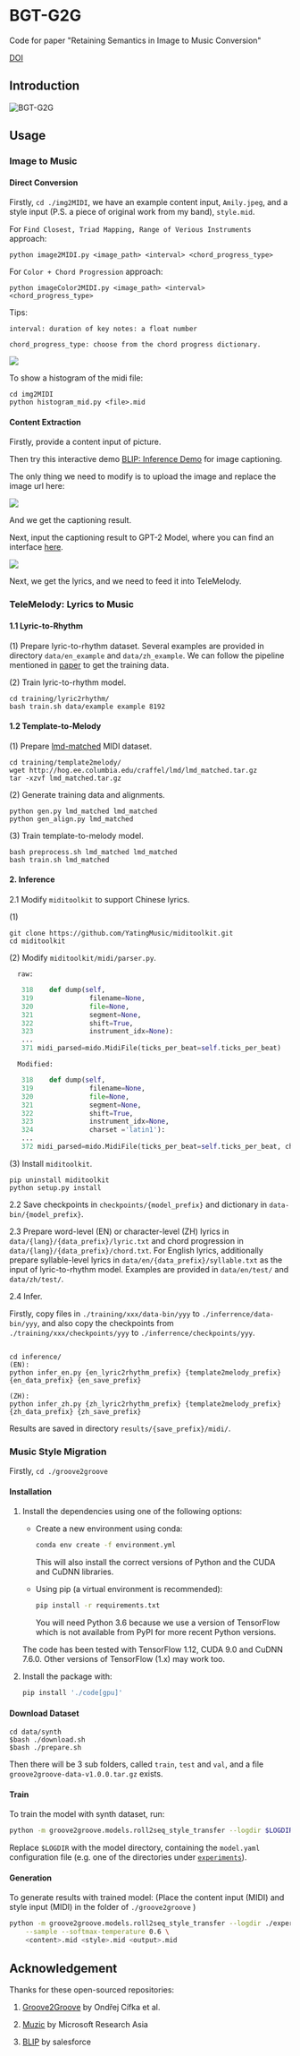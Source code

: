 # BGT-G2G

Code for paper "Retaining Semantics in Image to Music Conversion"

[DOI](https://doi.org/10.1109/ISM55400.2022.00051)

## Introduction

![BGT-G2G](https://user-images.githubusercontent.com/61944458/189840323-ae7ff5bd-56ff-40fe-991b-8a050411d7c4.jpeg)

## Usage

### Image to Music

#### Direct Conversion

Firstly, `cd ./img2MIDI`, we have an example content input, `Amily.jpeg`, and a style input (P.S. a piece of original work from my band), `style.mid`.

For `Find Closest, Triad Mapping, Range of Verious Instruments` approach:

```
python image2MIDI.py <image_path> <interval> <chord_progress_type>
```

For `Color + Chord Progression` approach:

```
python imageColor2MIDI.py <image_path> <interval> <chord_progress_type>
```

Tips:

    interval: duration of key notes: a float number

    chord_progress_type: choose from the chord progress dictionary.

![](./img/cpd.png)

To show a histogram of the midi file:

```
cd img2MIDI
python histogram_mid.py <file>.mid
```

#### Content Extraction

Firstly, provide a content input of picture.

Then try this interactive demo [BLIP: Inference Demo](https://colab.research.google.com/github/salesforce/BLIP/blob/main/demo.ipynb) for image captioning.

The only thing we need to modify is to upload the image and replace the image url here:

![](./img/bilp1.png)

And we get the captioning result.

Next, input the captioning result to GPT-2 Model, where you can find an interface [here](https://lyrics.mathigatti.com/).

![](./img/gpt2.png)

Next, we get the lyrics, and we need to feed it into TeleMelody.

### TeleMelody: Lyrics to Music

#### 1.1 Lyric-to-Rhythm

(1) Prepare lyric-to-rhythm dataset. Several examples are provided in directory `data/en_example` and `data/zh_example`. We can follow the pipeline mentioned in [paper](https://arxiv.org/pdf/2109.09617.pdf) to get the training data.

(2) Train lyric-to-rhythm model.

```shell
cd training/lyric2rhythm/
bash train.sh data/example example 8192
```

#### 1.2 Template-to-Melody

(1) Prepare [lmd-matched](https://colinraffel.com/projects/lmd/) MIDI dataset.

```shell
cd training/template2melody/
wget http://hog.ee.columbia.edu/craffel/lmd/lmd_matched.tar.gz
tar -xzvf lmd_matched.tar.gz
```

(2) Generate training data and alignments.

```shell
python gen.py lmd_matched lmd_matched
python gen_align.py lmd_matched
```

(3) Train template-to-melody model.

```shell
bash preprocess.sh lmd_matched lmd_matched
bash train.sh lmd_matched
```

#### 2. Inference

2.1 Modify `miditoolkit` to support Chinese lyrics.

(1)

```shell
git clone https://github.com/YatingMusic/miditoolkit.git
cd miditoolkit
```

(2) Modify `miditoolkit/midi/parser.py`.

      raw:

```python
   318    def dump(self,
   319              filename=None,
   320              file=None,
   321              segment=None,
   322              shift=True,
   323              instrument_idx=None):
   ...
   371 midi_parsed=mido.MidiFile(ticks_per_beat=self.ticks_per_beat)
```

      Modified:

```python
   318    def dump(self,
   319              filename=None,
   320              file=None,
   321              segment=None,
   322              shift=True,
   323              instrument_idx=None,
   324              charset ='latin1'):
   ...
   372 midi_parsed=mido.MidiFile(ticks_per_beat=self.ticks_per_beat, charset=charset)
```

(3) Install `miditoolkit`.

```shell
pip uninstall miditoolkit
python setup.py install
```

2.2 Save checkpoints in `checkpoints/{model_prefix}` and dictionary in `data-bin/{model_prefix}`.

2.3 Prepare word-level (EN) or character-level (ZH) lyrics in `data/{lang}/{data_prefix}/lyric.txt` and chord progression in `data/{lang}/{data_prefix}/chord.txt`. For English lyrics, additionally prepare syllable-level lyrics in `data/en/{data_prefix}/syllable.txt` as the input of lyric-to-rhythm model. Examples are provided in `data/en/test/` and `data/zh/test/`.

2.4 Infer.

Firstly, copy files in `./training/xxx/data-bin/yyy` to `./inferrence/data-bin/yyy`, and also copy the checkpoints from `./training/xxx/checkpoints/yyy` to `./inferrence/checkpoints/yyy`.

```shell

cd inference/
(EN):
python infer_en.py {en_lyric2rhythm_prefix} {template2melody_prefix} {en_data_prefix} {en_save_prefix}

(ZH):
python infer_zh.py {zh_lyric2rhythm_prefix} {template2melody_prefix} {zh_data_prefix} {zh_save_prefix}
```

Results are saved in directory `results/{save_prefix}/midi/`.

### Music Style Migration

Firstly, `cd ./groove2groove`

#### Installation

1. Install the dependencies using one of the following options:

   - Create a new environment using conda:

     ```sh
     conda env create -f environment.yml
     ```

     This will also install the correct versions of Python and the CUDA and CuDNN libraries.

   - Using pip (a virtual environment is recommended):
     ```sh
     pip install -r requirements.txt
     ```
     You will need Python 3.6 because we use a version of TensorFlow which is not available from PyPI for more recent Python versions.

   The code has been tested with TensorFlow 1.12, CUDA 9.0 and CuDNN 7.6.0. Other versions of TensorFlow (1.x) may work too.

2. Install the package with:
   ```sh
   pip install './code[gpu]'
   ```

#### Download Dataset

```
cd data/synth
$bash ./download.sh
$bash ./prepare.sh
```

Then there will be 3 sub folders, called `train`, `test` and `val`, and a file `groove2groove-data-v1.0.0.tar.gz` exists.

#### Train

To train the model with synth dataset, run:

```sh
python -m groove2groove.models.roll2seq_style_transfer --logdir $LOGDIR train
```

Replace `$LOGDIR` with the model directory, containing the `model.yaml` configuration file (e.g. one of the directories under [`experiments`](./experiments)).

#### Generation

To generate results with trained model: (Place the content input (MIDI) and style input (MIDI) in the folder of `./groove2groove` )

```sh
python -m groove2groove.models.roll2seq_style_transfer --logdir ./experiments/v01 run-midi \
    --sample --softmax-temperature 0.6 \
    <content>.mid <style>.mid <output>.mid
```

## Acknowledgement

Thanks for these open-sourced repositories:

1. [Groove2Groove](https://github.com/cifkao/groove2groove) by Ondřej Cífka et al.

2. [Muzic](https://github.com/microsoft/muzic) by Microsoft Research Asia

3. [BLIP](https://github.com/salesforce/BLIP) by salesforce
